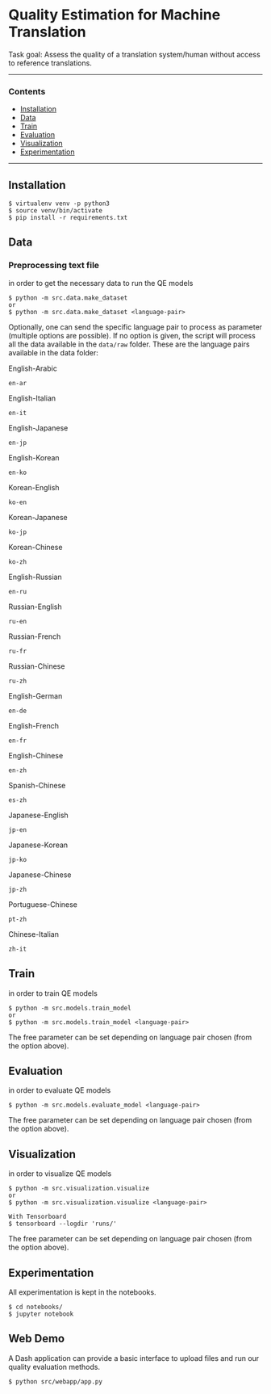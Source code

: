 # Quality Estimation for Machine Translation

Task goal: Assess the quality of a translation system/human without access to reference translations.

---

### Contents

* [Installation](#installation)
* [Data](#Data)
* [Train](#Train)
* [Evaluation](#Evaluation)
* [Visualization](#Visualization)
* [Experimentation](#Experimentation)

---

## Installation
```console
$ virtualenv venv -p python3
$ source venv/bin/activate
$ pip install -r requirements.txt
```

## Data

### Preprocessing text file

in order to get the necessary data to run the QE models

```console
$ python -m src.data.make_dataset
or
$ python -m src.data.make_dataset <language-pair>
```
Optionally, one can send the specific language pair to process as parameter (multiple options are possible). If no option is given, the script will process all the data available in the `data/raw` folder. These are the language pairs available in the data folder:

English-Arabic
```
en-ar
```
English-Italian
```
en-it
```
English-Japanese
```
en-jp
```
English-Korean
```
en-ko
```
Korean-English
```
ko-en
```
Korean-Japanese
```
ko-jp
```
Korean-Chinese
```
ko-zh
```
English-Russian
```
en-ru
```
Russian-English
```
ru-en
```
Russian-French
```
ru-fr
```
Russian-Chinese
```
ru-zh
```
English-German
```
en-de
```
English-French
```
en-fr
```
English-Chinese
```
en-zh
```
Spanish-Chinese
```
es-zh
```
Japanese-English
```
jp-en
```
Japanese-Korean
```
jp-ko
```
Japanese-Chinese
```
jp-zh
```
Portuguese-Chinese
```
pt-zh
```
Chinese-Italian
```
zh-it
```

## Train
in order to train QE models

```console
$ python -m src.models.train_model
or
$ python -m src.models.train_model <language-pair>
```
The free parameter can be set depending on language pair chosen (from the option above).

## Evaluation

in order to evaluate QE models

```console
$ python -m src.models.evaluate_model <language-pair>
```
The free parameter can be set depending on language pair chosen (from the option above).

## Visualization

in order to visualize QE models

```console
$ python -m src.visualization.visualize
or
$ python -m src.visualization.visualize <language-pair>

With Tensorboard
$ tensorboard --logdir 'runs/'
```
The free parameter can be set depending on language pair chosen (from the option above).

## Experimentation

All experimentation is kept in the notebooks.

```console
$ cd notebooks/
$ jupyter notebook
```


## Web Demo

A Dash application can provide a basic interface to upload files and run our quality evaluation methods.

```console
$ python src/webapp/app.py
```